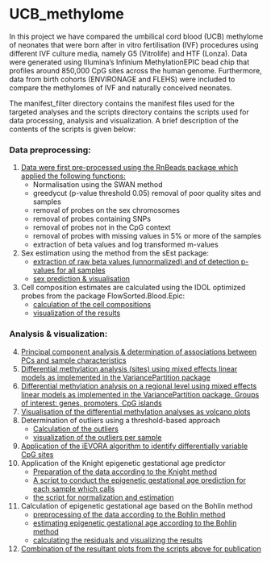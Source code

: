 # UCB_methylome
In this project we have compared the umbilical cord blood (UCB) methylome of neonates that were born after in vitro fertilisation (IVF) procedures using different IVF culture media, namely G5 (Vitrolife) and HTF (Lonza). Data were generated using Illumina’s Infinium MethylationEPIC bead chip that profiles around 850,000 CpG sites across the human genome. Furthermore, data from birth cohorts (ENVIRONAGE and FLEHS) were included to compare the methylomes of IVF and naturally conceived neonates.

The manifest_filter directory contains the manifest files used for the targeted analyses and the scripts directory contains the scripts used for data processing, analysis and visualization. A brief description of the contents of the scripts is given below:

### Data preprocessing:

1. [Data were first pre-processed using the RnBeads package which applied the following functions:](scripts/01_preprocessingSWAN.R)
    + Normalisation using the SWAN method  
    + greedycut (p-value threshold 0.05) removal of poor quality sites and samples
    + removal of probes on the sex chromosomes
    + removal of probes containing SNPs
    + removal of probes not in the CpG context
    + removal of probes with missing values in 5% or more of the samples
    + extraction of beta values and log transformed m-values
2.	Sex estimation using the method from the sEst package:
    + [extraction of raw beta values (unnormalized) and of detection p-values for all samples](scripts/02.1_preprocessingSest.R)
    + [sex prediction & visualisation](scripts/02.2_SexPredictionsEst.R)
3. Cell composition estimates are calculated using the IDOL optimized probes from the package FlowSorted.Blood.Epic:
    + [calculation of the cell compositions](scripts/03.1_CellCompositionEstimation.R)
    + [visualization of the results](scripts/03.2_CellCompositionVisualisation.R)

### Analysis & visualization:

4.	[Principal component analysis & determination of associations between PCs and sample characteristics](scripts/04_PCACovariates.R)
5.	[Differential methylation analysis (sites) using mixed effects linear models as implemented in the VariancePartition package](scripts/05_EWAS.R)
6.	[Differential methylation analysis on a regional level using mixed effects linear models as implemented in the VariancePartition package. Groups of interest: genes, promoters, CpG islands](scripts/06_RegionsStatistics.R)
7.	[Visualisation of the differential methylation analyses as volcano plots](scripts/07_VolcanoPlot.R)
8.	Determination of outliers using a threshold-based approach
    + [Calculation of the outliers](scripts/08.1_Outliers.R)
    + [visualization of the outliers per sample](scripts/08.2_OutliersVisualisation.R)
9.	[Application of the iEVORA algorithm to identify differentially variable CpG sites](scripts/09_iEVORA.R)
10.	Application of the Knight epigenetic gestational age predictor
    + [Preparation of the data according to the Knight method](scripts/10.1_preprocessingKnight.R)
    + [A script to conduct the epigenetic gestational age prediction for each sample which calls](scripts/10.2_KnightGAEstimates.R)
    + [the script for normalization and estimation](scripts/10.3_NormalizeAndPredictGA.R)
11.	Calculation of epigenetic gestational age based on the Bohlin method
    + [preprocessing of the data according to the Bohlin method](scripts/11.1_preprocessingBohlin.R)
    + [estimating epigenetic gestational age according to the Bohlin method](scripts/11.2_BohlinEstimateGA.R)
    + [calculating the residuals and visualizing the results](scripts/11.3_BohlinResiduals.R)
12.	[Combination of the resultant plots from the scripts above for publication](scripts/12_combinePlots.R)


